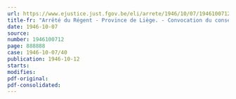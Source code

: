 ```yaml
---
url: https://www.ejustice.just.fgov.be/eli/arrete/1946/10/07/1946100712/justel
title-fr: "Arrêté du Régent - Province de Liège. - Convocation du conseil provincial. - Session extraordinaire"
date: 1946-10-07
source:
number: 1946100712
page: 888888
case: 1946-10-07/40
publication: 1946-10-12
starts:
modifies:
pdf-original:
pdf-consolidated:
---
```


